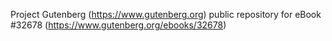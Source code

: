 Project Gutenberg (https://www.gutenberg.org) public repository for eBook #32678 (https://www.gutenberg.org/ebooks/32678)
